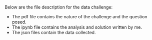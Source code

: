 Below are the file description for the data challenge:

- The pdf file contains the nature of the challenge and the question posed.
- The ipynb file contains the analysis and solution written by me.
- The json files contain the data collected.
